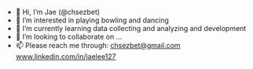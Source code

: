 - 👋 Hi, I’m Jae (@chsezbet)
- 👀 I’m interested in playing bowling and dancing
- 🌱 I’m currently learning data collecting and analyzing and development
- 💞️ I’m looking to collaborate on ...
- 📫 Please reach me through: chsezbet@gmail.com
                              www.linkedin.com/in/jaelee127

<!---
chsezbet/chsezbet is a ✨ special ✨ repository because its `README.md` (this file) appears on your GitHub profile.
You can click the Preview link to take a look at your changes.
--->

